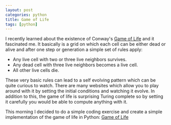 ```yaml
---
layout: post
categories: python
title: Game of Life
tags: [python]
---
```


I recently learned about the existence of Conway's [Game of Life](https://en.wikipedia.org/wiki/Conway%27s_Game_of_Life) and it fascinated me. It basically is a grid on which each cell can be either dead or alive and after one step or generation a simple set of rules apply:

* Any live cell with two or three live neighbors survives.
* Any dead cell with three live neighbors becomes a live cell.
* All other live cells die.

<!--more-->

These very basic rules can lead to a self evolving pattern which can be quite curious to watch. There are many websites which allow you to play around with it by setting the initial conditions and watching it evolve. In addition to this, the game of life is surprising Turing complete so by setting it carefully you would be able to compute anything with it.

This morning I decided to do a simple coding exercise and create a simple implementation of the game of life in Python: [Game of Life](https://github.com/samueldiethelm/life)

